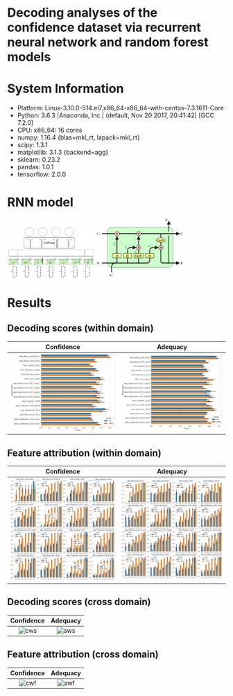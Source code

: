 # Decoding analyses of the confidence dataset via recurrent neural network and random forest models

# System Information
- Platform:      Linux-3.10.0-514.el7.x86_64-x86_64-with-centos-7.3.1611-Core
- Python:        3.6.3 |Anaconda, Inc.| (default, Nov 20 2017, 20:41:42)  [GCC 7.2.0]
- CPU:           x86_64: 16 cores
- numpy:         1.16.4 {blas=mkl_rt, lapack=mkl_rt}
- scipy:         1.3.1
- matplotlib:    3.1.3 {backend=agg}
- sklearn:       0.23.2
- pandas:        1.0.1
- tensorflow:    2.0.0

# RNN model
<p float="left">
  <img src="https://github.com/nmningmei/decoding_confidence_dataset/blob/main/figures/RNN%20model%20confidence%20database.jpg" width="40%" /> <img src="https://github.com/nmningmei/decoding_confidence_dataset/blob/main/figures/external-content.duckduckgo.com.jpg" width="40%" /> 
</p>


# Results
## Decoding scores (within domain)
Confidence             |  Adequacy
:-------------------------:|:-------------------------:
![cws](https://github.com/nmningmei/decoding_confidence_dataset/blob/main/figures/confidence/LOO_compare_RNN_RF/RNN%20vs%20RF%20LOO.jpeg)  |  ![aws](https://github.com/nmningmei/decoding_confidence_dataset/blob/main/figures/adequacy/LOO_compare_RNN_RF/RNN%20vs%20RF%20LOO.jpeg)

## Feature attribution (within domain)
Confidence             |  Adequacy
:-------------------------:|:-------------------------:
![cwf](https://github.com/nmningmei/decoding_confidence_dataset/blob/main/figures/confidence/LOO_compare_RNN_RF/RNN%20vs%20RF%20features.jpeg)  |  ![awf](https://github.com/nmningmei/decoding_confidence_dataset/blob/main/figures/adequacy/LOO_compare_RNN_RF/RNN%20vs%20RF%20features.jpeg)

## Decoding scores (cross domain)
Confidence             |  Adequacy
:-------------------------:|:-------------------------:
![cws](https://github.com/nmningmei/decoding_confidence_dataset/blob/main/figures/confidence/CD/RNN%20vs%20RF%20LOO.jpeg)  |  ![aws](https://github.com/nmningmei/decoding_confidence_dataset/blob/main/figures/adequacy/CD/RNN%20vs%20RF%20LOO.jpeg)

## Feature attribution (cross domain)
Confidence             |  Adequacy
:-------------------------:|:-------------------------:
![cwf](https://github.com/nmningmei/decoding_confidence_dataset/blob/main/figures/confidence/CD/RNN%20vs%20RF%20features.jpeg)  |  ![awf](https://github.com/nmningmei/decoding_confidence_dataset/blob/main/figures/adequacy/CD/RNN%20vs%20RF%20features.jpeg)
